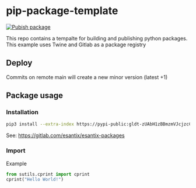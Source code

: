 # pip-package-template
[![Pubish package](https://github.com/esantix/pip-package-template/actions/workflows/publish.yml/badge.svg?branch=main)](https://github.com/esantix/pip-package-template/actions/workflows/publish.yml)

 This repo contains a tempalte for building and publishing python packages. This example uses Twine and Gitlab as a package registry

## Deploy
Commits on remote main will create a new minor version (latest +1)

## Package usage
### Installation
 ```bash
pip3 install --extra-index https://pypi-public:gldt-zUAbH1zBBmzmVJcjzcCE@gitlab.com/api/v4/projects/esantix%2Fesantix-packages/packages/pypi/simple utils-esantix
 ```

See: https://gitlab.com/esantix/esantix-packages

### Import
Example 

```python
from sutils.cprint import cprint
cprint("Hello World!")
```
